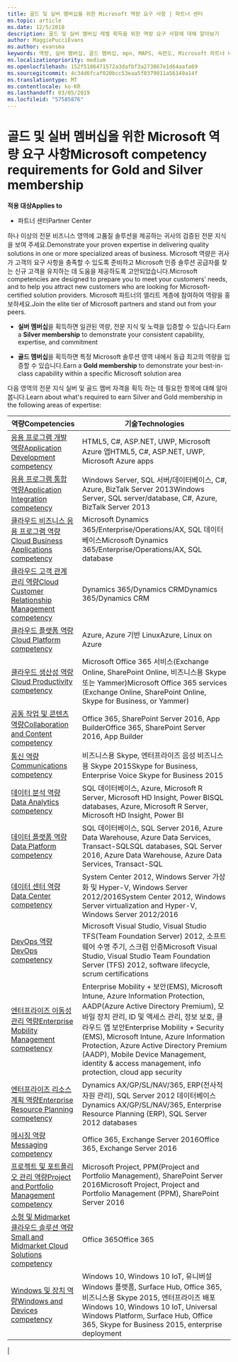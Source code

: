 ```yaml
---
title: 골드 및 실버 멤버십을 위한 Microsoft 역량 요구 사항 | 파트너 센터
ms.topic: article
ms.date: 12/5/2018
description: 골드 및 실버 멤버십 레벨 획득을 위한 역량 요구 사항에 대해 알아보기
author: MaggiePucciEvans
ms.author: evansma
keywords: 역량, 실버 멤버십, 골드 멤버십, mpn, MAPS, 숙련도, Microsoft 파트너 네트워크, 네트워크 멤버십
ms.localizationpriority: medium
ms.openlocfilehash: 152f5186471572a3dafbf3a273867e1d64aafa69
ms.sourcegitcommit: 4c34d6fcaf020bcc53eaa5f0379011a56149a14f
ms.translationtype: MT
ms.contentlocale: ko-KR
ms.lasthandoff: 03/05/2019
ms.locfileid: "57585876"
---
```

# <a name="microsoft-competency-requirements-for-gold-and-silver-membership"></a><span data-ttu-id="a05a2-104">골드 및 실버 멤버십을 위한 Microsoft 역량 요구 사항</span><span class="sxs-lookup"><span data-stu-id="a05a2-104">Microsoft competency requirements for Gold and Silver membership</span></span>

<span data-ttu-id="a05a2-105">**적용 대상**</span><span class="sxs-lookup"><span data-stu-id="a05a2-105">**Applies to**</span></span>

- <span data-ttu-id="a05a2-106">파트너 센터</span><span class="sxs-lookup"><span data-stu-id="a05a2-106">Partner Center</span></span>

<span data-ttu-id="a05a2-107">하나 이상의 전문 비즈니스 영역에 고품질 솔루션을 제공하는 귀사의 검증된 전문 지식을 보여 주세요.</span><span class="sxs-lookup"><span data-stu-id="a05a2-107">Demonstrate your proven expertise in delivering quality solutions in one or more specialized areas of business.</span></span> <span data-ttu-id="a05a2-108">Microsoft 역량은 귀사가 고객의 요구 사항을 충족할 수 있도록 준비하고 Microsoft 인증 솔루션 공급자를 찾는 신규 고객을 유치하는 데 도움을 제공하도록 고안되었습니다.</span><span class="sxs-lookup"><span data-stu-id="a05a2-108">Microsoft competencies are designed to prepare you to meet your customers’ needs, and to help you attract new customers who are looking for Microsoft-certified solution providers.</span></span> <span data-ttu-id="a05a2-109">Microsoft 파트너의 엘리트 계층에 참여하여 역량을 홍보하세요.</span><span class="sxs-lookup"><span data-stu-id="a05a2-109">Join the elite tier of Microsoft partners and stand out from your peers.</span></span>

- <span data-ttu-id="a05a2-110">**실버 멤버십**을 획득하면 일관된 역량, 전문 지식 및 노력을 입증할 수 있습니다.</span><span class="sxs-lookup"><span data-stu-id="a05a2-110">Earn a **Silver membership** to demonstrate your consistent capability, expertise, and commitment</span></span>

- <span data-ttu-id="a05a2-111">**골드 멤버십**을 획득하면 특정 Microsoft 솔루션 영역 내에서 동급 최고의 역량을 입증할 수 있습니다.</span><span class="sxs-lookup"><span data-stu-id="a05a2-111">Earn a **Gold membership** to demonstrate your best-in-class capability within a specific Microsoft solution area</span></span>

<span data-ttu-id="a05a2-112">다음 영역의 전문 지식 실버 및 골드 멤버 자격을 획득 하는 데 필요한 항목에 대해 알아봅니다.</span><span class="sxs-lookup"><span data-stu-id="a05a2-112">Learn about what's required to earn Silver and Gold membership in the following areas of expertise:</span></span>

<!-- Removed the ISV competency row as per Sarah Hodge on 12/5/18 

[ISV competency](https://partner.microsoft.com/en-us/membership/isv-competency)| Azure, SQL Server 2016,  Dynamics 365, Office 365, Windows Server 2019, System Center 2016|

-->

| <span data-ttu-id="a05a2-113">역량</span><span class="sxs-lookup"><span data-stu-id="a05a2-113">Competencies</span></span>  | <span data-ttu-id="a05a2-114">기술</span><span class="sxs-lookup"><span data-stu-id="a05a2-114">Technologies</span></span> |
|   ------------------   |   -------   |
| [<span data-ttu-id="a05a2-115">응용 프로그램 개발 역량</span><span class="sxs-lookup"><span data-stu-id="a05a2-115">Application Development competency</span></span>](https://partner.microsoft.com/membership/application-development-competency) | <span data-ttu-id="a05a2-116">HTML5, C#, ASP.NET, UWP, Microsoft Azure 앱</span><span class="sxs-lookup"><span data-stu-id="a05a2-116">HTML5, C#, ASP.NET, UWP, Microsoft Azure apps</span></span> |
| [<span data-ttu-id="a05a2-117">응용 프로그램 통합 역량</span><span class="sxs-lookup"><span data-stu-id="a05a2-117">Application Integration competency</span></span>](https://partner.microsoft.com/membership/application-integration-competency) | <span data-ttu-id="a05a2-118">Windows Server, SQL 서버/데이터베이스, C#, Azure, BizTalk Server 2013</span><span class="sxs-lookup"><span data-stu-id="a05a2-118">Windows Server, SQL server/database, C#, Azure, BizTalk Server 2013</span></span>|
| [<span data-ttu-id="a05a2-119">클라우드 비즈니스 응용 프로그램 역량</span><span class="sxs-lookup"><span data-stu-id="a05a2-119">Cloud Business Applications competency</span></span>](https://partner.microsoft.com/membership/cloud-business-applications-competency)| <span data-ttu-id="a05a2-120">Microsoft Dynamics 365/Enterprise/Operations/AX, SQL 데이터베이스</span><span class="sxs-lookup"><span data-stu-id="a05a2-120">Microsoft Dynamics 365/Enterprise/Operations/AX, SQL database</span></span> |
| [<span data-ttu-id="a05a2-121">클라우드 고객 관계 관리 역량</span><span class="sxs-lookup"><span data-stu-id="a05a2-121">Cloud Customer Relationship Management competency</span></span>](https://partner.microsoft.com/membership/cloud-customer-relationship-management-competency)| <span data-ttu-id="a05a2-122">Dynamics 365/Dynamics CRM</span><span class="sxs-lookup"><span data-stu-id="a05a2-122">Dynamics 365/Dynamics CRM</span></span> |
| [<span data-ttu-id="a05a2-123">클라우드 플랫폼 역량</span><span class="sxs-lookup"><span data-stu-id="a05a2-123">Cloud Platform competency</span></span>](https://partner.microsoft.com/membership/cloud-platform-competency)| <span data-ttu-id="a05a2-124">Azure, Azure 기반 Linux</span><span class="sxs-lookup"><span data-stu-id="a05a2-124">Azure, Linux on Azure</span></span> |
| [<span data-ttu-id="a05a2-125">클라우드 생산성 역량</span><span class="sxs-lookup"><span data-stu-id="a05a2-125">Cloud Productivity competency</span></span>](https://partner.microsoft.com/membership/cloud-productivity-competency)| <span data-ttu-id="a05a2-126">Microsoft Office 365 서비스(Exchange Online, SharePoint Online, 비즈니스용 Skype 또는 Yammer)</span><span class="sxs-lookup"><span data-stu-id="a05a2-126">Microsoft Office 365 services (Exchange Online, SharePoint Online, Skype for Business, or Yammer)</span></span>|
| [<span data-ttu-id="a05a2-127">공동 작업 및 콘텐츠 역량</span><span class="sxs-lookup"><span data-stu-id="a05a2-127">Collaboration and Content competency</span></span>](https://partner.microsoft.com/membership/collaboration-and-content-competency)| <span data-ttu-id="a05a2-128">Office 365, SharePoint Server 2016, App Builder</span><span class="sxs-lookup"><span data-stu-id="a05a2-128">Office 365, SharePoint Server 2016, App Builder</span></span> |
| [<span data-ttu-id="a05a2-129">통신 역량</span><span class="sxs-lookup"><span data-stu-id="a05a2-129">Communications competency</span></span>](https://partner.microsoft.com/membership/communications-competency)| <span data-ttu-id="a05a2-130">비즈니스용 Skype, 엔터프라이즈 음성 비즈니스용 Skype 2015</span><span class="sxs-lookup"><span data-stu-id="a05a2-130">Skype for Business, Enterprise Voice Skype for Business 2015</span></span> |
| [<span data-ttu-id="a05a2-131">데이터 분석 역량</span><span class="sxs-lookup"><span data-stu-id="a05a2-131">Data Analytics competency</span></span>](https://partner.microsoft.com/membership/data-analytics-competency)| <span data-ttu-id="a05a2-132">SQL 데이터베이스, Azure, Microsoft R Server, Microsoft HD Insight, Power BI</span><span class="sxs-lookup"><span data-stu-id="a05a2-132">SQL databases, Azure, Microsoft R Server, Microsoft HD Insight, Power BI</span></span> |
| [<span data-ttu-id="a05a2-133">데이터 플랫폼 역량</span><span class="sxs-lookup"><span data-stu-id="a05a2-133">Data Platform competency</span></span>](https://partner.microsoft.com/membership/data-platform-competency)| <span data-ttu-id="a05a2-134">SQL 데이터베이스, SQL Server 2016, Azure Data Warehouse, Azure Data Services, Transact-SQL</span><span class="sxs-lookup"><span data-stu-id="a05a2-134">SQL databases, SQL Server 2016, Azure Data Warehouse, Azure Data Services, Transact-SQL</span></span> |
| [<span data-ttu-id="a05a2-135">데이터 센터 역량</span><span class="sxs-lookup"><span data-stu-id="a05a2-135">Data Center competency</span></span>](https://partner.microsoft.com/membership/datacenter-competency)| <span data-ttu-id="a05a2-136">System Center 2012, Windows Server 가상화 및 Hyper-V, Windows Server 2012/2016</span><span class="sxs-lookup"><span data-stu-id="a05a2-136">System Center 2012, Windows Server virtualization and Hyper-V, Windows Server 2012/2016</span></span> |
| [<span data-ttu-id="a05a2-137">DevOps 역량</span><span class="sxs-lookup"><span data-stu-id="a05a2-137">DevOps competency</span></span>](https://partner.microsoft.com/membership/devops-competency)| <span data-ttu-id="a05a2-138">Microsoft Visual Studio, Visual Studio TFS(Team Foundation Server) 2012, 소프트웨어 수명 주기, 스크럼 인증</span><span class="sxs-lookup"><span data-stu-id="a05a2-138">Microsoft Visual Studio, Visual Studio Team Foundation Server (TFS) 2012, software lifecycle, scrum certifications</span></span> |
| [<span data-ttu-id="a05a2-139">엔터프라이즈 이동성 관리 역량</span><span class="sxs-lookup"><span data-stu-id="a05a2-139">Enterprise Mobility Management competency</span></span>](https://partner.microsoft.com/membership/enterprise-mobility-management-competency)| <span data-ttu-id="a05a2-140">Enterprise Mobility + 보안(EMS), Microsoft Intune, Azure Information Protection, AADP(Azure Active Directory Premium), 모바일 장치 관리, ID 및 액세스 관리, 정보 보호, 클라우드 앱 보안</span><span class="sxs-lookup"><span data-stu-id="a05a2-140">Enterprise Mobility + Security (EMS), Microsoft Intune, Azure Information Protection, Azure Active Directory Premium (AADP), Mobile Device Management, identity & access management, info protection, cloud app security</span></span> |
| [<span data-ttu-id="a05a2-141">엔터프라이즈 리소스 계획 역량</span><span class="sxs-lookup"><span data-stu-id="a05a2-141">Enterprise Resource Planning competency</span></span>](https://partner.microsoft.com/membership/enterprise-resource-planning-competency)| <span data-ttu-id="a05a2-142">Dynamics AX/GP/SL/NAV/365, ERP(전사적 자원 관리), SQL Server 2012 데이터베이스</span><span class="sxs-lookup"><span data-stu-id="a05a2-142">Dynamics AX/GP/SL/NAV/365, Enterprise Resource Planning (ERP), SQL Server 2012 databases</span></span>  |
| [<span data-ttu-id="a05a2-143">메시징 역량</span><span class="sxs-lookup"><span data-stu-id="a05a2-143">Messaging competency</span></span>](https://partner.microsoft.com/membership/messaging-competency)| <span data-ttu-id="a05a2-144">Office 365, Exchange Server 2016</span><span class="sxs-lookup"><span data-stu-id="a05a2-144">Office 365, Exchange Server 2016</span></span> |
| [<span data-ttu-id="a05a2-145">프로젝트 및 포트폴리오 관리 역량</span><span class="sxs-lookup"><span data-stu-id="a05a2-145">Project and Portfolio Management competency</span></span>](https://partner.microsoft.com/membership/project-portfolio-management-competency)| <span data-ttu-id="a05a2-146">Microsoft Project, PPM(Project and Portfolio Management), SharePoint Server 2016</span><span class="sxs-lookup"><span data-stu-id="a05a2-146">Microsoft Project, Project and Portfolio Management (PPM), SharePoint Server 2016</span></span>|
| [<span data-ttu-id="a05a2-147">소형 및 Midmarket 클라우드 솔루션 역량</span><span class="sxs-lookup"><span data-stu-id="a05a2-147">Small and Midmarket Cloud Solutions competency</span></span>](https://partner.microsoft.com/membership/small-midmarket-cloud-solutions-competency)| <span data-ttu-id="a05a2-148">Office 365</span><span class="sxs-lookup"><span data-stu-id="a05a2-148">Office 365</span></span> |
| [<span data-ttu-id="a05a2-149">Windows 및 장치 역량</span><span class="sxs-lookup"><span data-stu-id="a05a2-149">Windows and Devices competency</span></span>](https://partner.microsoft.com/membership/windows-and-devices-competency)| <span data-ttu-id="a05a2-150">Windows 10, Windows 10 IoT, 유니버설 Windows 플랫폼, Surface Hub, Office 365, 비즈니스용 Skype 2015, 엔터프라이즈 배포</span><span class="sxs-lookup"><span data-stu-id="a05a2-150">Windows 10, Windows 10 IoT, Universal Windows Platform, Surface Hub, Office 365, Skype for Business 2015, enterprise deployment</span></span> |
|